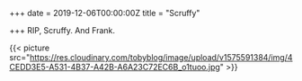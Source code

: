 +++
date = 2019-12-06T00:00:00Z
title = "Scruffy"

+++
RIP, Scruffy. And Frank.

{{< picture src="https://res.cloudinary.com/tobyblog/image/upload/v1575591384/img/4CEDD3E5-A531-4B37-A42B-A6A23C72EC6B_o1tuoo.jpg" >}}